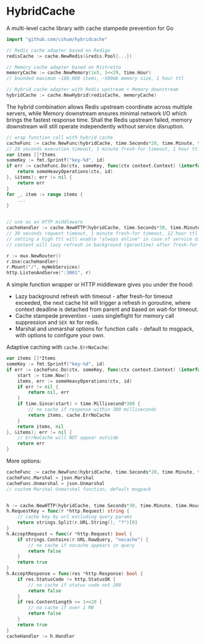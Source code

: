 # HybridCache

A multi-level cache library with cache stampede prevention for Go

```go
import "github.com/cshum/hybridcache"

// Redis cache adapter based on Redigo
redisCache := cache.NewRedis(&redis.Pool{...})

// Memory cache adapter based on Ristretto
memoryCache := cache.NewMemory(1e5, 1<<29, time.Hour)
// bounded maximum ~100,000 items, ~500mb memory size, 1 hour ttl

// Hybrid cache adapter with Redis upstream + Memory downstream
hybridCache := cache.NewHybrid(redisCache, memoryCache)
```

The hybrid combination allows Redis upstream coordinate across multiple servers, while Memory downstream ensures minimal network I/O which brings the fastest response time. 
Shall the Redis upstream failed, memory downstream will still operate independently without service disruption.
```go
// wrap function call with hybrid cache
cacheFunc := cache.NewFunc(hybridCache, time.Seconds*20, time.Minute, time.Hour)
// 20 seconds execution timeout, 1 minute fresh-for timeout, 1 hour ttl
var items []*Items
someKey := fmt.Sprintf("key-%d", id)
if err := cacheFunc.Do(ctx, someKey, func(ctx context.Context) (interface{}, error) {
	return someHeavyOperations(ctx, id)
}, &items); err != nil {
	return err
}
for _, item := range items {
	...
}


// use as an HTTP middleware
cacheHandler := cache.NewHTTP(hybridCache, time.Seconds*30, time.Minute, time.Hour*12).Handler
// 30 seconds request timeout, 1 minute fresh-for timeout, 12 hour ttl
// setting a high ttl will enable "always online" in case of service disruption.
// content will lazy refresh in background (goroutine) after fresh-for timeout

r := mux.NewRouter()
r.Use(cacheHandler)
r.Mount("/", myWebServices)
http.ListenAndServe(":3001", r)
```
A simple function wrapper or HTTP middleware gives you under the hood:

* Lazy background refresh with timeout - after fresh-for timeout exceeded, the next cache hit will trigger a refresh in goroutine, where context deadline is detached from parent and based on wait-for timeout. 
* Cache stampede prevention - uses singleflight for memory call suppression and `SEX NX` for redis.
* Marshal and unmarshal options for function calls - default to msgpack, with options to configure your own.


Adaptive caching with `cache.ErrNoCache`:

```go
var items []*Items
someKey := fmt.Sprintf("key-%d", id)
if err := cacheFunc.Do(ctx, someKey, func(ctx context.Context) (interface{}, error) {
	start := time.Now()
	items, err := someHeavyOperations(ctx, id)
	if err != nil {
		return nil, err
	}
	if time.Since(start) < time.Millisecond*300 {
		// no cache if response within 300 milliseconds
		return items, cache.ErrNoCache
	}
	return items, nil
}, &items); err != nil {
	// ErrNoCache will NOT appear outside
	return err
}
```
More options:
```go
cacheFunc := cache.NewFunc(hybridCache, time.Seconds*20, time.Minute, time.Hour)
cacheFunc.Marshal = json.Marshal
cacheFunc.Unmarshal = json.Unmarshal
// custom Marshal Unmarshal function, default msgpack


h := cache.NewHTTP(hybridCache, time.Seconds*30, time.Minute, time.Hour*12)
h.RequestKey = func(r *http.Request) string {
	// cache key by url excluding query params
	return strings.Split(r.URL.String(), "?")[0]
}
h.AcceptRequest = func(r *http.Request) bool {
	if strings.Contains(r.URL.RawQuery, "nocache") {
		// no cache if nocache appears in query
		return false
	}
	return true
}
h.AcceptResponse = func(res *http.Response) bool {
	if res.StatusCode != http.StatusOK {
		// no cache if status code not 200
		return false
	}
	if res.ContentLength >= 1<<20 {
		// no cache if over 1 MB
		return false
	}
	return true
}
cacheHandler := h.Handler
```